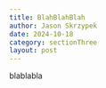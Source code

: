 ```yaml
---
title: BlahBlahBlah
author: Jason Skrzypek
date: 2024-10-18
category: sectionThree
layout: post
---
```


blablabla